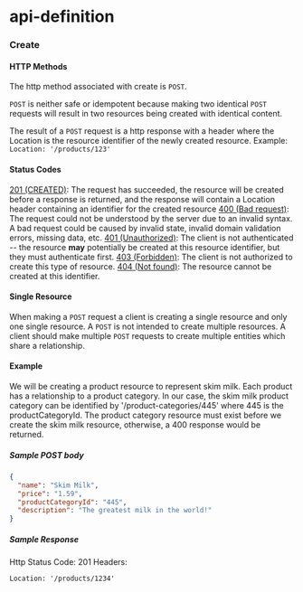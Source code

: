 # api-definition

### Create

#### HTTP Methods
The http method associated with create is `POST`.

 `POST` is neither safe or idempotent because making two identical `POST` requests will result in two resources being created with identical content.  

The result of a `POST` request is a http response with a header where the Location is the resource identifier of the newly created resource. Example: `Location: '/products/123'`

#### Status Codes
[201 (CREATED)](https://developer.mozilla.org/en-US/docs/Web/HTTP/Status/201): The request has succeeded, the resource will be created before a response is returned, and the response will contain a Location header containing an identifier for the created resource
[400 (Bad request)](https://developer.mozilla.org/en-US/docs/Web/HTTP/Status/400): The request could not be understood by the server due to an invalid syntax.  A bad request could be caused by invalid state, invalid domain validation errors, missing data, etc.
[401 (Unauthorized)](https://developer.mozilla.org/en-US/docs/Web/HTTP/Status/401): The client is not authenticated -- the resource **may** potentially be created at this resource identifier, but they must authenticate first.
[403 (Forbidden)](https://developer.mozilla.org/en-US/docs/Web/HTTP/Status/403): The client is not authorized to create this type of resource.
[404 (Not found)](https://developer.mozilla.org/en-US/docs/Web/HTTP/Status/404): The resource cannot be created at this identifier.

#### Single Resource
When making a `POST` request a client is creating a single resource and only one single resource. A `POST` is not intended to create multiple resources. A client should make multiple `POST` requests to create multiple entities which share a relationship.

#### Example
We will be creating a product resource to represent skim milk.  Each product has a relationship to a product category. In our case, the skim milk product category can be identified by '/product-categories/445' where 445 is the productCategoryId.  The product category resource must exist before we create the skim milk resource, otherwise, a 400 response would be returned.


##### Sample POST body
```JSON
{
  "name": "Skim Milk",
  "price": "1.59",
  "productCategoryId": "445",
  "description": "The greatest milk in the world!"
}
```

##### Sample Response
Http Status Code: 201
Headers:
```
Location: '/products/1234'
```
